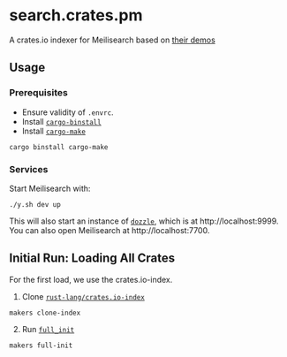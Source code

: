 # search.crates.pm
A crates.io indexer for Meilisearch based on [their demos](https://github.com/meilisearch/demos)

## Usage
### Prerequisites
- Ensure validity of `.envrc`.
- Install [`cargo-binstall`](https://github.com/cargo-bins/cargo-binstall#installation)
- Install [`cargo-make`](https://github.com/sagiegurari/cargo-make)

```console
cargo binstall cargo-make
```

### Services
Start Meilisearch with:

```console
./y.sh dev up
```

This will also start an instance of [`dozzle`](https://github.com/amir20/dozzle), which is at http://localhost:9999.
You can also open Meilisearch at http://localhost:7700.

## Initial Run: Loading All Crates
For the first load, we use the crates.io-index.

1. Clone [`rust-lang/crates.io-index`](https://github.com/rust-lang/crates.io-index )

```console
makers clone-index
```

2. Run [`full_init`](./src/bin/full_init.rs)
```console
makers full-init
```
